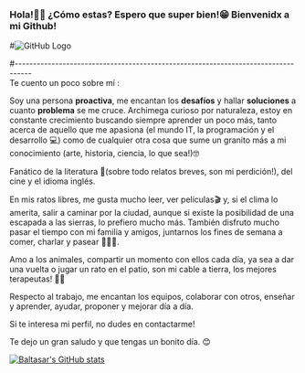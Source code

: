 ### Hola!🙋‍♂️ ¿Cómo estas? Espero que super bien!😁 Bienvenidx a mi Github!

<!--
**Baltaguirre/Baltaguirre** is a ✨ _special_ ✨ repository because its `README.md` (this file) appears on your GitHub profile.

Here are some ideas to get you started:

- 🔭 I’m currently working on ...
- 🌱 I’m currently learning ...
- 👯 I’m looking to collaborate on ...
- 🤔 I’m looking for help with ...
- 💬 Ask me about ...
- 📫 How to reach me: ...
- 😄 Pronouns: ...
- ⚡ Fun fact: ...
-->
  #![GitHub Logo](https://media0.giphy.com/media/xT9IgzoKnwFNmISR8I/giphy.gif?cid=ecf05e4728fb0ge4jcvmtjfki2oz8xrl1lknn0t54antdzrm&rid=giphy.gif&ct=g)

#----------------------------------------------------------------------------------                        
 Te cuento un poco sobre mí :

Soy una persona **proactiva**, me encantan los **desafíos** y hallar **soluciones** a cuanto **problema** se me cruce. Archimega curioso por naturaleza, estoy en constante crecimiento buscando siempre aprender un poco más, tanto acerca de aquello que me apasiona (el mundo IT, la programación y el desarrollo 💻) como de cualquier otra cosa que sume un granito más a mi conocimiento (arte, historia, ciencia, lo que sea!)🤓

Fanático de la literatura 📗(sobre todo relatos breves, son mi perdición!), del cine y el idioma inglés.

En mis ratos libres, me gusta mucho leer, ver películas🎬 y, si el clima lo amerita, salir a caminar por la ciudad, aunque si existe la posibilidad de una escapada a las sierras, lo prefiero mucho más. También disfruto mucho pasar el tiempo con mi familia y amigos, juntarnos los fines de semana a comer, charlar y pasear  👨‍👩‍👦.

Amo a los animales, compartir un momento con ellos cada día, ya sea a dar una vuelta o jugar un rato en el patio, son mi cable a tierra, los mejores terapeutas! 🐶🐱

Respecto al trabajo, me encantan los equipos, colaborar con otros, enseñar y aprender, ayudar, proponer y mejorar día a día.

Si te interesa mi perfil, no dudes en contactarme!

Te dejo un gran saludo y que tengas un bonito día. 😊

[![Baltasar's GitHub stats](https://github-readme-stats.vercel.app/api?username=baltaguirre&show_icons=true)](https://github.com/baltaguirre/github-readme-stats)
